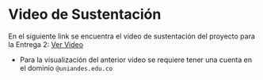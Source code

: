 # Video de Sustentación

En el siguiente link se encuentra el video de sustentación del proyecto para la Entrega 2: [Ver Video](https://uniandes-my.sharepoint.com/:v:/g/personal/j_cabezasv_uniandes_edu_co/EX2lOaGV-x9NrMkRVaXGzVgBcCvM6T8aEUWchxtjd_VjHg?nav=eyJyZWZlcnJhbEluZm8iOnsicmVmZXJyYWxBcHAiOiJPbmVEcml2ZUZvckJ1c2luZXNzIiwicmVmZXJyYWxBcHBQbGF0Zm9ybSI6IldlYiIsInJlZmVycmFsTW9kZSI6InZpZXciLCJyZWZlcnJhbFZpZXciOiJNeUZpbGVzTGlua0NvcHkifX0&e=PoKvRz)

- Para la visualización del anterior video se requiere tener una cuenta en el dominio `@uniandes.edu.co`
